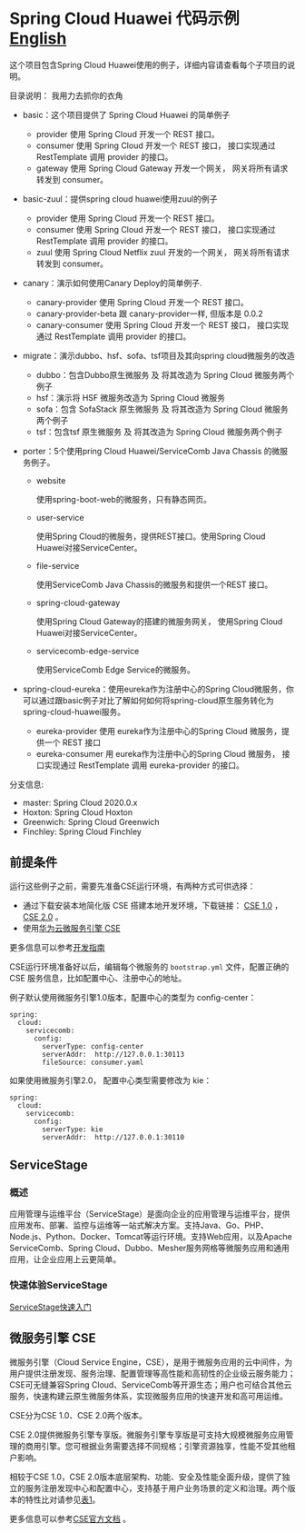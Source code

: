 # Spring Cloud Huawei 代码示例 [English](README.md) 

这个项目包含Spring Cloud Huawei使用的例子，详细内容请查看每个子项目的说明。

目录说明：
我用力去抓你的衣角
- basic：这个项目提供了 Spring Cloud Huawei 的简单例子 
  - provider 使用 Spring Cloud 开发一个 REST 接口。  
  - consumer 使用 Spring Cloud 开发一个 REST 接口， 接口实现通过 RestTemplate 调用 provider 的接口。  
  - gateway 使用 Spring Cloud Gateway 开发一个网关， 网关将所有请求转发到 consumer。 
- basic-zuul：提供spring cloud huawei使用zuul的例子
  - provider 使用 Spring Cloud 开发一个 REST 接口。  
  - consumer 使用 Spring Cloud 开发一个 REST 接口， 接口实现通过 RestTemplate 调用 provider 的接口。 
  - zuul 使用 Spring Cloud Netflix zuul 开发的一个网关， 网关将所有请求转发到 consumer。 

- canary：演示如何使用Canary Deploy的简单例子.

  - canary-provider 使用 Spring Cloud 开发一个 REST 接口。  
  - canary-provider-beta 跟 canary-provider一样, 但版本是 0.0.2
  - canary-consumer 使用 Spring Cloud 开发一个 REST 接口， 接口实现通过 RestTemplate 调用 provider 的接口。  

- migrate：演示dubbo、hsf、sofa、tsf项目及其向spring cloud微服务的改造

  - dubbo：包含Dubbo原生微服务 及 将其改造为 Spring Cloud 微服务两个例子
  - hsf：演示将 HSF 微服务改造为 Spring Cloud 微服务 
  - sofa：包含 SofaStack 原生微服务 及 将其改造为 Spring Cloud 微服务两个例子
  - tsf：包含tsf 原生微服务 及 将其改造为 Spring Cloud 微服务两个例子

- porter：5个使用pring Cloud Huawei/ServiceComb Java Chassis 的微服务例子。

  - website

    使用spring-boot-web的微服务，只有静态网页。

  - user-service

    使用Spring Cloud的微服务，提供REST接口。使用Spring Cloud Huawei对接ServiceCenter。

  - file-service

    使用ServiceComb Java Chassis的微服务和提供一个REST 接口。

  - spring-cloud-gateway

    使用Spring Cloud Gateway的搭建的微服务网关， 使用Spring Cloud Huawei对接ServiceCenter。

  - servicecomb-edge-service

    使用ServiceComb Edge Service的微服务。

- spring-cloud-eureka：使用eureka作为注册中心的Spring Cloud微服务，你可以通过跟basic例子对比了解如何如何将spring-cloud原生服务转化为spring-cloud-huawei服务。

  - eureka-provider 使用 eureka作为注册中心的Spring Cloud 微服务，提供一个 REST 接口 
  - eureka-consumer 用 eureka作为注册中心的Spring Cloud 微服务， 接口实现通过 RestTemplate 调用 eureka-provider 的接口。  

分支信息:

* master: Spring Cloud 2020.0.x
* Hoxton: Spring Cloud Hoxton
* Greenwich: Spring Cloud Greenwich
* Finchley: Spring Cloud Finchley


## 前提条件

运行这些例子之前，需要先准备CSE运行环境，有两种方式可供选择：

* 通过下载安装本地简化版 CSE 搭建本地开发环境，下载链接： [CSE 1.0](https://support.huaweicloud.com/devg-servicestage/ss-devg-0034.html) ， [CSE 2.0](https://support.huaweicloud.com/devg-cse/cse_devg_0036.html)  。
* 使用[华为云微服务引擎 CSE ](https://support.huaweicloud.com/qs-cse/cse_qs_0002.html) 

更多信息可以参考[开发指南](https://support.huaweicloud.com/devg-cse/cse_devg_0006.html) 

CSE运行环境准备好以后，编辑每个微服务的 `bootstrap.yml` 文件，配置正确的 CSE  服务信息，比如配置中心、注册中心的地址。

例子默认使用微服务引擎1.0版本，配置中心的类型为 config-center：

```
spring:
  cloud:
    servicecomb:
      config:
        serverType: config-center
        serverAddr:  http://127.0.0.1:30113
        fileSource: consumer.yaml
```

如果使用微服务引擎2.0， 配置中心类型需要修改为 kie：

```
spring:
  cloud:
    servicecomb:
      config:
        serverType: kie
        serverAddr:  http://127.0.0.1:30110
```

## ServiceStage

### 概述

应用管理与运维平台（ServiceStage）是面向企业的应用管理与运维平台，提供应用发布、部署、监控与运维等一站式解决方案。支持Java、Go、PHP、Node.js、Python、Docker、Tomcat等运行环境。支持Web应用，以及Apache ServiceComb、Spring Cloud、Dubbo、Mesher服务网格等微服务应用和通用应用，让企业应用上云更简单。

### 快速体验ServiceStage

[ServiceStage快速入门](https://support.huaweicloud.com/qs-servicestage/servicestage_qs_0025.html) 

## 微服务引擎 CSE

微服务引擎（Cloud Service Engine，CSE），是用于微服务应用的云中间件，为用户提供注册发现、服务治理、配置管理等高性能和高韧性的企业级云服务能力；CSE可无缝兼容Spring Cloud、ServiceComb等开源生态；用户也可结合其他云服务，快速构建云原生微服务体系，实现微服务应用的快速开发和高可用运维。 

CSE分为CSE 1.0、CSE 2.0两个版本。

CSE 2.0提供微服务引擎专享版。微服务引擎专享版是可支持大规模微服务应用管理的商用引擎。您可根据业务需要选择不同规格；引擎资源独享，性能不受其他租户影响。

相较于CSE 1.0，CSE 2.0版本底层架构、功能、安全及性能全面升级，提供了独立的服务注册发现中心和配置中心，支持基于用户业务场景的定义和治理。两个版本的特性比对请参见[表1](https://support.huaweicloud.com/productdesc-cse/cse_productdesc_0001.html#cse_productdesc_0001__table88531734172219)。

更多信息可以参考[CSE官方文档](https://support.huaweicloud.com/wtsnew-cse/index.html) 。



